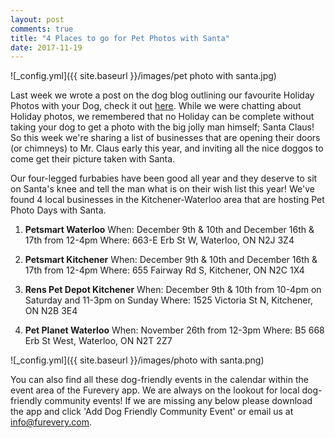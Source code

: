 ```yaml
---
layout: post
comments: true
title: "4 Places to go for Pet Photos with Santa"
date: 2017-11-19
---
```

![_config.yml]({{ site.baseurl }}/images/pet photo with santa.jpg)

Last week we wrote a post on the dog blog outlining our favourite Holiday Photos with your Dog, check it out <a href="http://http://blog.furevery.com/6-Of-the-GREATEST-Holiday-Photo-Shoots-With-Dogs-D/">here</a>. While we
were chatting about Holiday photos, we remembered that no Holiday can be complete without taking your dog to get a photo with
the big jolly man himself; Santa Claus! So this week we're sharing a list of businesses that are opening their doors (or
chimneys) to Mr. Claus early this year, and inviting all the nice doggos to come get their picture taken with Santa. 

Our four-legged furbabies have been good all year and they deserve to sit on Santa's knee and tell the man what is on their
wish list this year! We've found 4 local businesses in the Kitchener-Waterloo area that are hosting Pet Photo Days with Santa. 

1. **Petsmart Waterloo** 
When: December 9th & 10th and December 16th & 17th from 12-4pm
Where: 663-E Erb St W, Waterloo, ON N2J 3Z4

2. **Petsmart Kitchener**
When: December 9th & 10th and December 16th & 17th from 12-4pm
Where: 655 Fairway Rd S, Kitchener, ON N2C 1X4

3. **Rens Pet Depot Kitchener**
When: December 9th & 10th from 10-4pm on Saturday and 11-3pm on Sunday
Where: 1525 Victoria St N, Kitchener, ON N2B 3E4

4. **Pet Planet Waterloo**
When: November 26th from 12-3pm
Where: B5 668 Erb St West, Waterloo, ON N2T 2Z7

![_config.yml]({{ site.baseurl }}/images/photo with santa.png)

You can also find all these dog-friendly events in the calendar within the event area of the Furevery app. We are always on
the lookout for local dog-friendly community events! If we are missing any below please download the app and click 'Add Dog
Friendly Community Event' or email us at info@furevery.com. 





